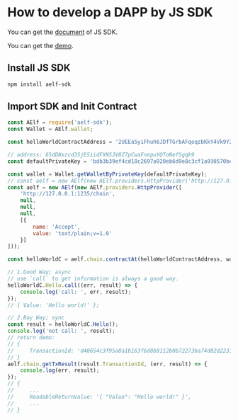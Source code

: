 # How to develop a DAPP by JS SDK

You can get the [document](https://github.com/AElfProject/aelf-sdk.js) of JS SDK.

You can get the [demo](https://github.com/AElfProject/aelf-boilerplate/).

## Install JS SDK

```bash
npm install aelf-sdk
```

## Import SDK and Init Contract

```js
const AElf = require('aelf-sdk');
const Wallet = AElf.wallet;

const helloWorldContractAddress = '2UEEa5yiFhuh6JDfTGrbAFqoqzbKkY4Vk9YZDXAdw16wkMw';

// address: 65dDNxzcd35jESiidFXN5JV8Z7pCwaFnepuYQToNefSgqk9
const defaultPrivateKey = 'bdb3b39ef4cd18c2697a920eb6d9e8c3cf1a930570beb37d04fb52400092c42b';

const wallet = Wallet.getWalletByPrivateKey(defaultPrivateKey);
// const aelf = new AElf(new AElf.providers.HttpProvider('http://127.0.0.1:1235/chain'));
const aelf = new AElf(new AElf.providers.HttpProvider([
    'http://127.0.0.1:1235/chain',
    null,
    null,
    null,
    [{
        name: 'Accept',
        value: 'text/plain;v=1.0'
    }]
]));

const helloWorldC = aelf.chain.contractAt(helloWorldContractAddress, wallet);

// 1.Good Way; async
// use `call` to get information is always a good way.
helloWorldC.Hello.call((err, result) => {
    console.log('call: ', err, result);
});
// { Value: 'Hello world!' };

// 2.Bay Way; sync
const result = helloWorldC.Hello();
console.log('not call: ', result);
// return demo:
// {
//     TransactionId: 'd40654c3f95a8a1b163f6d8b9112b0b72273ba74d02d2233b0c869db3847e35a'
// }
aelf.chain.getTxResult(result.TransactionId, (err, result) => {
    console.log(err, result);
});
// {
//     ...
//     ReadableReturnValue: '{ "Value": "Hello world!" }',
//     ...
// }

```
